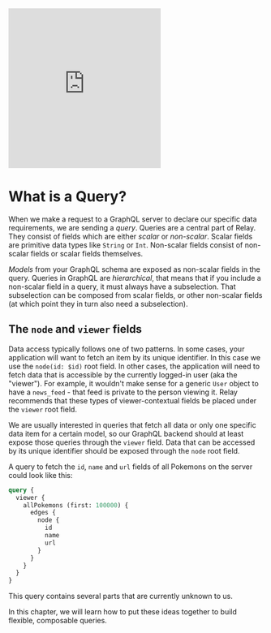 <iframe height="315" src="https://www.youtube.com/embed/iohi9fXPzAw" frameborder="0" allowfullscreen></iframe>

# What is a Query?

When we make a request to a GraphQL server to declare our specific data requirements, we are sending a *query*.
Queries are a central part of Relay. They consist of fields which are either *scalar* or *non-scalar*.
Scalar fields are primitive data types like `String` or `Int`.
Non-scalar fields consist of non-scalar fields or scalar fields themselves.

*Models* from your GraphQL schema are exposed as non-scalar fields in the query.
Queries in GraphQL are *hierarchical*, that means that if you include a non-scalar field in a query, it must always have a subselection. That subselection can be composed from scalar fields, or other non-scalar fields (at which point they in turn also need a subselection).

## The `node` and `viewer` fields

Data access typically follows one of two patterns. In some cases, your application will want to fetch an item by its unique identifier. In this case we use the `node(id: $id)` root field. In other cases, the application will need to fetch data that is accessible by the currently logged-in user (aka the "viewer"). For example, it wouldn't make sense for a generic `User` object to have a `news_feed` - that feed is private to the person viewing it. Relay recommends that these types of viewer-contextual fields be placed under the `viewer` root field.

We are usually interested in queries that fetch all data or only one specific data item for a certain model, so our GraphQL backend should at least expose those queries through the `viewer` field. Data that can be accessed by its unique identifier should be exposed through the `node` root field.

A query to fetch the `id`, `name` and `url` fields of all Pokemons on the server could look like this:

```graphql
query {
  viewer {
    allPokemons (first: 100000) {
      edges {
        node {
          id
          name
          url
        }
      }
    }
  }
}
```

This query contains several parts that are currently unknown to us.

In this chapter, we will learn how to put these ideas together to build flexible, composable queries.
